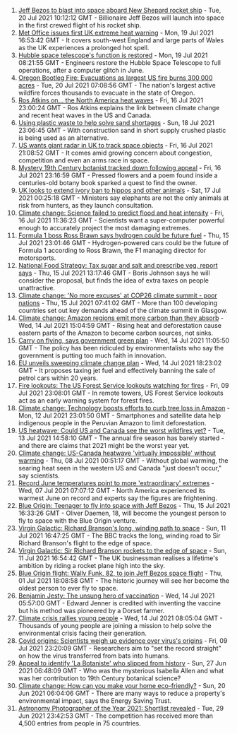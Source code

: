 1. [Jeff Bezos to blast into space aboard New Shepard rocket ship](https://www.bbc.co.uk/news/science-environment-57849364) - Tue, 20 Jul 2021 10:12:12 GMT - Billionaire Jeff Bezos will launch into space in the first crewed flight of his rocket ship.
2. [Met Office issues first UK extreme heat warning](https://www.bbc.co.uk/news/uk-57893385) - Mon, 19 Jul 2021 16:53:42 GMT - It covers south-west England and large parts of Wales as the UK experiences a prolonged hot spell.
3. [Hubble space telescope's function is restored](https://www.bbc.co.uk/news/science-environment-57885865) - Mon, 19 Jul 2021 08:21:55 GMT - Engineers restore the Hubble Space Telescope to full operations, after a computer glitch in June.
4. [Oregon Bootleg Fire: Evacuations as largest US fire burns 300,000 acres](https://www.bbc.co.uk/news/world-us-canada-57890935) - Tue, 20 Jul 2021 07:08:56 GMT - The nation's largest active wildfire forces thousands to evacuate in the state of Oregon.
5. [Ros Atkins on… the North America heat waves](https://www.bbc.co.uk/news/world-57868135) - Fri, 16 Jul 2021 23:00:24 GMT - Ros Atkins explains the link between climate change and recent heat waves in the US and Canada.
6. [Using plastic waste to help solve sand shortages](https://www.bbc.co.uk/news/business-57832425) - Sun, 18 Jul 2021 23:06:45 GMT - With construction sand in short supply crushed plastic is being used as an alternative.
7. [US wants giant radar in UK to track space objects](https://www.bbc.co.uk/news/uk-57866734) - Fri, 16 Jul 2021 21:08:52 GMT - It comes amid growing concern about congestion, competition and even an arms race in space.
8. [Mystery 19th Century botanist tracked down following appeal](https://www.bbc.co.uk/news/science-environment-57847727) - Fri, 16 Jul 2021 23:16:59 GMT - Pressed flowers and a poem found inside a centuries-old botany book sparked a quest to find the owner.
9. [UK looks to extend ivory ban to hippos and other animals](https://www.bbc.co.uk/news/uk-politics-57867935) - Sat, 17 Jul 2021 00:25:18 GMT - Ministers say elephants are not the only animals at risk from hunters, as they launch consultation.
10. [Climate change: Science failed to predict flood and heat intensity](https://www.bbc.co.uk/news/science-environment-57863205) - Fri, 16 Jul 2021 11:36:23 GMT - Scientists want a super-computer powerful enough to accurately project the most damaging extremes.
11. [Formula 1 boss Ross Brawn says hydrogen could be future fuel](https://www.bbc.co.uk/sport/formula1/57842205) - Thu, 15 Jul 2021 23:01:46 GMT - Hydrogen-powered cars could be the future of Formula 1 according to Ross Brawn, the F1 managing director for motorsports.
12. [National Food Strategy: Tax sugar and salt and prescribe veg, report says](https://www.bbc.co.uk/news/uk-57838103) - Thu, 15 Jul 2021 13:17:46 GMT - Boris Johnson says he will consider the proposal, but finds the idea of extra taxes on people unattractive.
13. [Climate change: 'No more excuses' at COP26 climate summit - poor nations](https://www.bbc.co.uk/news/science-environment-57839368) - Thu, 15 Jul 2021 07:41:02 GMT - More than 100 developing countries set out key demands ahead of the climate summit in Glasgow.
14. [Climate change: Amazon regions emit more carbon than they absorb](https://www.bbc.co.uk/news/science-environment-57839364) - Wed, 14 Jul 2021 15:04:59 GMT - Rising heat and deforestation cause eastern parts of the Amazon to become carbon sources, not sinks.
15. [Carry on flying, says government green plan](https://www.bbc.co.uk/news/business-57830168) - Wed, 14 Jul 2021 11:05:50 GMT - The policy has been ridiculed by environmentalists who say the government is putting too much faith in innovation.
16. [EU unveils sweeping climate change plan](https://www.bbc.co.uk/news/world-europe-57833807) - Wed, 14 Jul 2021 18:23:02 GMT - It proposes taxing jet fuel and effectively banning the sale of petrol cars within 20 years.
17. [Fire lookouts: The US Forest Service lookouts watching for fires](https://www.bbc.co.uk/news/world-us-canada-57626403) - Fri, 09 Jul 2021 23:08:01 GMT - In remote towers, US Forest Service lookouts act as an early warning system for forest fires.
18. [Climate change: Technology boosts efforts to curb tree loss in Amazon](https://www.bbc.co.uk/news/science-environment-57807544) - Mon, 12 Jul 2021 23:01:50 GMT - Smartphones and satellite data help indigenous people in the Peruvian Amazon to limit deforestation.
19. [US heatwave: Could US and Canada see the worst wildfires yet?](https://www.bbc.co.uk/news/57770728) - Tue, 13 Jul 2021 14:58:10 GMT - The annual fire season has barely started - and there are claims that 2021 might be the worst year yet.
20. [Climate change: US-Canada heatwave 'virtually impossible' without warming](https://www.bbc.co.uk/news/science-environment-57751918) - Thu, 08 Jul 2021 00:51:17 GMT - Without global warming, the searing heat seen in the western US and Canada "just doesn't occur," say scientists.
21. [Record June temperatures point to more 'extraordinary' extremes](https://www.bbc.co.uk/news/science-environment-57742482) - Wed, 07 Jul 2021 07:07:12 GMT - North America experienced its warmest June on record and experts say the figures are frightening.
22. [Blue Origin: Teenager to fly into space with Jeff Bezos](https://www.bbc.co.uk/news/world-us-canada-57855650) - Thu, 15 Jul 2021 16:33:26 GMT - Oliver Daemen, 18, will become the youngest person to fly to space with the Blue Origin venture.
23. [Virgin Galactic: Richard Branson's long, winding path to space](https://www.bbc.co.uk/news/science-environment-57798167) - Sun, 11 Jul 2021 16:47:25 GMT - The BBC tracks the long, winding road to Sir Richard Branson's flight to the edge of space.
24. [Virgin Galactic: Sir Richard Branson rockets to the edge of space](https://www.bbc.co.uk/news/science-environment-57797297) - Sun, 11 Jul 2021 16:54:42 GMT - The UK businessman realises a lifetime's ambition by riding a rocket plane high into the sky.
25. [Blue Origin flight: Wally Funk, 82, to join Jeff Bezos space flight](https://www.bbc.co.uk/news/world-us-canada-57686654) - Thu, 01 Jul 2021 18:08:58 GMT - The historic journey will see her become the oldest person to ever fly to space.
26. [Benjamin Jesty: The unsung hero of vaccination](https://www.bbc.co.uk/news/uk-england-dorset-57460445) - Wed, 14 Jul 2021 05:57:00 GMT - Edward Jenner is credited with inventing the vaccine but his method was pioneered by a Dorset farmer.
27. [Climate crisis rallies young people](https://www.bbc.co.uk/news/science-environment-57827178) - Wed, 14 Jul 2021 08:05:04 GMT - Thousands of young people are joining a mission to help solve the environmental crisis facing their generation.
28. [Covid origins: Scientists weigh up evidence over virus's origins](https://www.bbc.co.uk/news/science-environment-57782955) - Fri, 09 Jul 2021 23:20:09 GMT - Researchers aim to "set the record straight" on how the virus transferred from bats into humans.
29. [Appeal to identify 'La Botaniste' who slipped from history](https://www.bbc.co.uk/news/science-environment-57601841) - Sun, 27 Jun 2021 06:48:09 GMT - Who was the mysterious Isabella Allen and what was her contribution to 19th Century botanical science?
30. [Climate change: How can you make your home eco-friendly?](https://www.bbc.co.uk/news/uk-wales-57226425) - Sun, 20 Jun 2021 06:04:06 GMT - There are many ways to reduce a property's environmental impact, says the Energy Saving Trust.
31. [Astronomy Photographer of the Year 2021: Shortlist revealed](https://www.bbc.co.uk/news/in-pictures-57653901) - Tue, 29 Jun 2021 23:42:53 GMT - The competition has received more than 4,500 entries from people in 75 countries.
